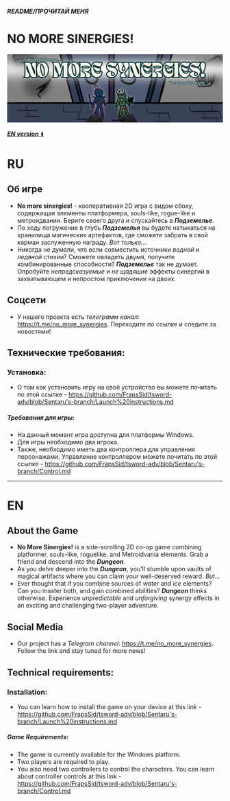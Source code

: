 ***README/ПРОЧИТАЙ МЕНЯ***

# NO MORE SINERGIES!
![Логотип проекта](https://github.com/FrapsSid/tsword-adv/blob/main/assets/images/No%20more%20sinergies!%20_%20The%20hat.png)

[***EN version*** ⬇️](#en)

# RU

## Об игре

- **No more sinergies!** - кооперативная  2D игра с видом сбоку, содержащая элементы платформера, souls-like, rogue-like и метроидвании. Берите своего друга и спускайтесь в ***Подземелье***.
- По ходу погружение в глубь ***Подземелья*** вы будете натыкаться на хранилища магических артефактов, где сможете забрать в свой карман заслуженную награду. *Вот только....* 
- Никогда не думали, что если совместить источники *водной* и *ледяной* стихии? Сможете овладеть двумя, получите комбинированные способности? ***Подземелье*** так не думает. Опробуйте *непредсказуемые* и *не щадящие* эффекты синергий в захватывающем и непростом приключении на двоих.


## Соцсети
- У нашего проекта есть *телеграмм канал*: https://t.me/no_more_synergies. Переходите по ссылке и следите за новостями!

## Технические требования:

### Установка:
- О том как установить игру на своё устройство вы можете почитать по этой ссылке - https://github.com/FrapsSid/tsword-adv/blob/Sentaru's-branch/Launch%20instructions.md

##### Требования для игры:
- На данный момент игра доступна для платформы Windows.
- Для игры необходимо два игрока.
- Также, необходимо иметь два контроллера для управления персонажами. Управление контроллером можете почитать по этой ссылке - https://github.com/FrapsSid/tsword-adv/blob/Sentaru's-branch/Control.md

-----
# EN

## About the Game

- **No More Sinergies!** is a side-scrolling 2D co-op game combining platformer, souls-like, roguelike, and Metroidvania elements. Grab a friend and descend into the ***Dungeon***.
- As you delve deeper into the ***Dungeon***, you'll stumble upon vaults of magical artifacts where you can claim your well-deserved reward. *But...*
- Ever thought that if you combine sources of *water* and *ice* elements? Can you master both, and gain combined abilities? ***Dungeon*** thinks otherwise. Experience *unpredictable* and *unforgiving* synergy effects in an exciting and challenging two-player adventure.

## Social Media
- Our project has a *Telegram channel*: https://t.me/no_more_synergies. Follow the link and stay tuned for more news!

## Technical requirements:

### Installation:
- You can learn how to install the game on your device at this link - https://github.com/FrapsSid/tsword-adv/blob/Sentaru's-branch/Launch%20instructions.md

##### Game Requirements:
- The game is currently available for the Windows platform.
- Two players are required to play.
- You also need two controllers to control the characters. You can learn about controller controls at this link - https://github.com/FrapsSid/tsword-adv/blob/Sentaru's-branch/Control.md
